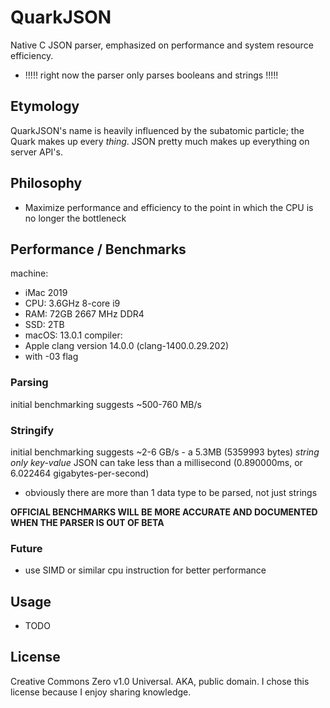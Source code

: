 # QuarkJSON
Native C JSON parser, emphasized on performance and system resource efficiency.
- !!!!!   right now the parser only parses booleans and strings   !!!!!

## Etymology
QuarkJSON's name is heavily influenced by the subatomic particle; the Quark makes up every _thing_. JSON pretty much makes up everything on server API's.

## Philosophy
- Maximize performance and efficiency to the point in which the CPU is no longer the bottleneck

## Performance / Benchmarks
machine:
- iMac 2019
- CPU: 3.6GHz 8-core i9
- RAM: 72GB 2667 MHz DDR4
- SSD: 2TB
- macOS: 13.0.1
compiler:
- Apple clang version 14.0.0 (clang-1400.0.29.202)
- with -03 flag
### Parsing
initial benchmarking suggests ~500-760 MB/s
### Stringify
initial benchmarking suggests ~2-6 GB/s - a 5.3MB (5359993 bytes) _string only key-value_ JSON can take less than a millisecond (0.890000ms, or 6.022464 gigabytes-per-second)
- obviously there are more than 1 data type to be parsed, not just strings
  
**OFFICIAL BENCHMARKS WILL BE MORE ACCURATE AND DOCUMENTED WHEN THE PARSER IS OUT OF BETA**

### Future
- use SIMD or similar cpu instruction for better performance

## Usage
- TODO

## License
Creative Commons Zero v1.0 Universal. AKA, public domain. I chose this license because I enjoy sharing knowledge.